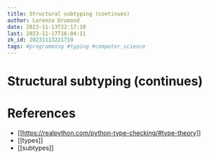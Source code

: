 ```yaml
---
title: Structural subtyping (continues)
author: Lorenzo Drumond
date: 2023-11-13T22:17:19
last: 2023-11-17T16:04:11
zk_id: 20231113221719
tags: #programming #typing #computer_science
---
```



# Structural subtyping (continues)

# References
- [[https://realpython.com/python-type-checking/#type-theory]]
- [[types]]
- [[subtypes]]
